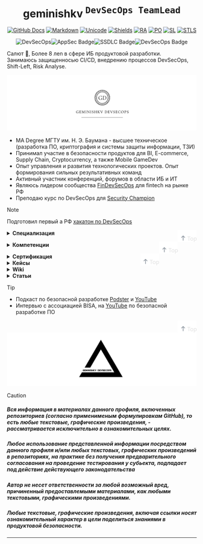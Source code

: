 <div align="center">
<h1><a id="intro"> geminishkv <sup><kbd>DevSecOps TeamLead</kbd></sup></a><br></h1>
<a href="https://docs.github.com/en"><img src="https://img.shields.io/static/v1?logo=github&logoColor=fff&label=&message=Docs&color=36393f&style=flat" alt="GitHub Docs"></a>
<a href="https://daringfireball.net/projects/markdown"><img src="https://img.shields.io/static/v1?logo=markdown&logoColor=fff&label=&message=Markdown&color=36393f&style=flat" alt="Markdown"></a> 
<a href="https://symbl.cc/en/unicode-table"><img src="https://img.shields.io/static/v1?logo=unicode&logoColor=fff&label=&message=Unicode&color=36393f&style=flat" alt="Unicode"></a> 
<a href="https://shields.io"><img src="https://img.shields.io/static/v1?logo=shieldsdotio&logoColor=fff&label=&message=Shields&color=36393f&style=flat" alt="Shields"></a>
<a href="https://img.shields.io/badge/Risk_Analyze-2448a2"><img src="https://img.shields.io/badge/Software_Development-Risk_Analyze-2448a2" alt= "RA"></a>
<a href="https://img.shields.io/badge/Product_Management-2448a2"><img src="https://img.shields.io/badge/Product_Management-2448a2" alt= "PO"></a>
<a href="https://img.shields.io/badge/Shift_Left-2448a2"><img src="https://img.shields.io/badge/Shift_Left-2448a2" alt= "SL"></a>
<a href="https://img.shields.io/badge/STLC-2448a2"><img src="https://img.shields.io/badge/STLC-2448a2" alt= "STLS"></a>


![DevSecOps](https://img.shields.io/badge/DevSecOps-you_would_like-15172a)![AppSec Badge](https://img.shields.io/badge/AppSec-15172a)![SSDLC Badge](https://img.shields.io/badge/DevOps-15172a)![DevSecOps Badge](https://img.shields.io/badge/Creditionals-From_Russia_with_love-8b9aff)
</div>

Салют :wave:,
Более 8 леn в сфере ИБ продуктовой разработки. <br> Занимаюсь защищенносью CI/CD, внедрению процессов DevSecOps, Shift-Left, Risk Analyse. 

![Logo](artifacts/images/logo.png)
* MA Degree МГТУ им. Н. Э. Баумана - высшее техническое (разработка ПО, криптография и системы защиты информации, ТЗИ)
* Принимал участие в безопасности продуктов для BI, E-commerce, Supply Chain, Cryptocurrency, а также Mobile GameDev
* Опыт управления и развития технологических проектов. Опыт формирования сильных результативных команд
* Активный участник конференций, форумов в области ИБ и ИТ
* Являюсь лидером сообщества [FinDevSecOps](https://findevsecops.ru) для fintech на рынке РФ
* Преподаю курс по DevSecOps для [Security Champion](https://inseca.tech/security-champion-training)

> [!note]
> Подготовил первый а РФ [хакатон по DevSecOps](https://t.me/fintechassociation/6261)

<div align="left">
</a><a href="#intro"><img align="right" height="32px" src="artifacts/Assets/top.svg"></a>
<details>
  <summary>
<strong>Специализация</strong>
  </summary>
 <p>
 
* DevSecOps & DASA DevOps Product Owner
* DevOps-инженер
* AppSec-инженер
* Business Information Security Officer
* Information Security Architect

 </p>
</details>
</div>

</a><a href="#intro"><img align="right" height="32px" src="artifacts/Assets/top.svg"></a>
<details>
  <summary>
<strong>Компетенции</strong>
  </summary>
 <p>

Infosec
* OWASP Top 10 web & mob
* Methodology
* IRM/ SGRC
* Compliance/ Governance
* Vulnerability Management
* ASTO (ASPM)
* Container Security
* AppArmor
* Software Testing Life Cycle
* Secret Management

DevOps
* GIT
* CLI
* Docker
* Bash/ Brew
* Supply Chain Management
* Supply Chain Optimisation
* TDD/ BDD
* JSON API
* Orchestration
* AWS/ Azure
* Fargate
* Jmeter tests
* *nix
* DHCP (master, slave)/ DNS

 Management
* Оптимизация бизнес-процессов
* Lean Production
* DMAIC
* CJM
* Agile/ Scrumban
* Change Management

 </p>
</details>
</div>

</a><a href="#intro"><img align="right" height="32px" src="artifacts/Assets/top.svg"></a>
<details>
  <summary>
<strong>Сертификация</strong>
  </summary>
 <p>
 
<table>
    <tr>
        <td rowspan="12">УЦ "Специалист" МГТУ им. Н.Э. Баумана</td>
    </tr><tr>
        <td>Руководитель команды разработки</td>
    </tr><tr>
        <td>Инженер DevOps</td>
    </tr><tr>
        <td>Certificate_DevOps Professional</td>
    </tr><tr>
    <td>Agile - Scrum Management</td>
    </tr><tr>
        <td>Certificate_Software testing</td>
    </tr><tr>
        <td>DASA: Практик DevOps по организации работы команды</td>
    </tr><tr>
        <td>Управление качеством в проектах и сервисах</td>
    </tr><tr>
        <td>Администрирование сервисов и сетей</td>
    </tr><tr>
        <td>Обеспечение безопасности систем, сервисов и сетей</td>
    </tr><tr>
        <td>Zabbix. Мониторинг IT инфраструктуры предприятия</td>
    </tr><tr>
        <td>Создание отказоустойчивых кластерных решений</td>
    </tr><tr>
        <td>CyberED</td>
        <td>Безопасность WEB-приложении и практика определения угроз по OWASP TOP 10</td>
    </tr><tr>
        <td>Kaspersky Academy</td>
        <td>Информационная безопасность предприятия</td>
    </tr><tr>
        <td>Информзащита</td>
        <td>Безопасность Web-приложений</td>
    </tr><tr>
        <td>Otus</td>
        <td>Внедрение и работа в DevSecOps</td>
    </tr>
  
</table>

</p>
</details>
</div>

<details>
  <summary>
<strong>Кейсы</strong>
  </summary>
 <p>
 
 TBD
 
</p>
</details>
</div>

<details>
  <summary>
<strong>Wiki</strong>
  </summary>
 <p>
 
 TBD
 
  </p>
</details>
</div>

<details>
  <summary>
<strong>Статьи</strong>
  </summary>
 <p>
 
 TBD
 
  </p>
</details>
</div>

> [!tip]
> * Подкаст по безопасной разработке [Podster](https://podster.fm/podcasts/bezopasnyyvykhod/e/375805/bezopasnaya-razrabotka-devsecops) и [YouTube](https://www.youtube.com/watch?v=LifFzjdvGTc)
> * Интервью с ассоциацией BISA, на [YouTube](https://youtu.be/sPGhWWaWUdE) по безопасной разработке ПО

</a><a href="#intro"><img align="right" height="32px" src="artifacts/Assets/top.svg"></a> ![Logo](artifacts/images/logo3.png)

> [!caution]
> ##### Вся информация в материалах данного профиля, включенных репозиториев (согласно применименым формулировкам GitHub), то есть любые текстовые, графические произведения, - рассматривается исключительно в ознакомительных целях.
> ##### Любое использование представленной информации посредством данного профиля и/или любых текстовых, графических произведений в репозиториях, на практике без получения предварительного согласования на проведение тестирования у субьекта, подпадает под действие действующего законодательства 
> ##### Автор не несет ответственности за любой возможный вред, причиненный предоставлемыми материалами, как любыми текстовыми, графическими произведениями.
> ##### Любые текстовые, графические произведения, включая ссылки носят ознакомительный характер в цели поделиться знаниями в продуктовой безопасности.

---